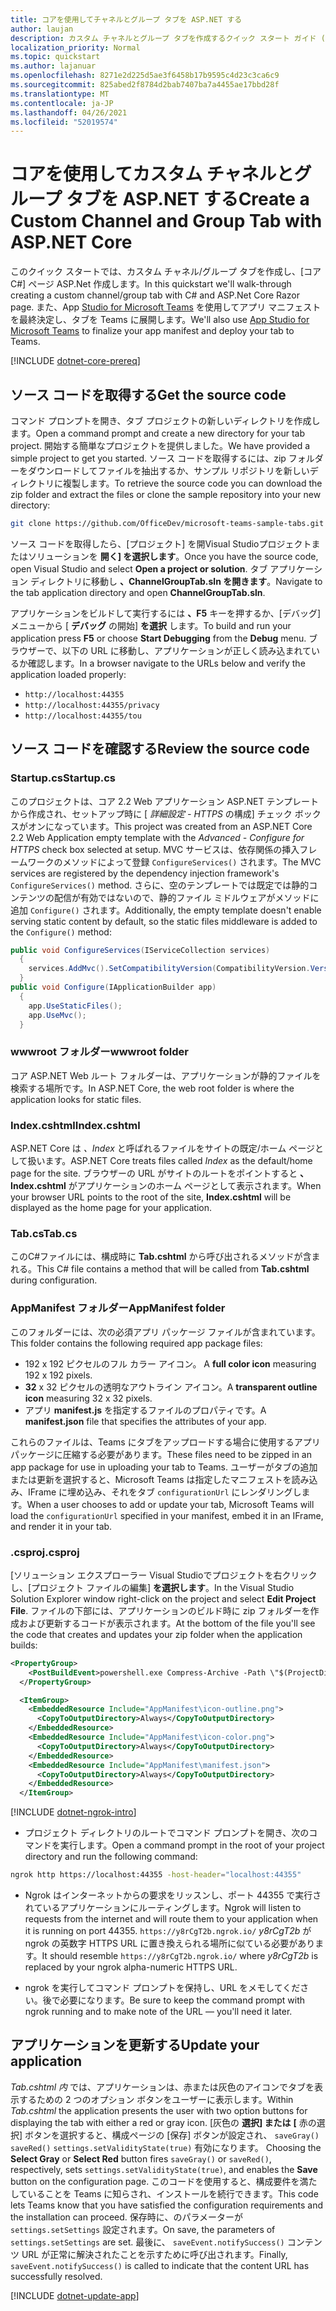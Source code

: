 ```yaml
---
title: コアを使用してチャネルとグループ タブを ASP.NET する
author: laujan
description: カスタム チャネルとグループ タブを作成するクイック スタート ガイド (ASP.NET Core)。
localization_priority: Normal
ms.topic: quickstart
ms.author: lajanuar
ms.openlocfilehash: 8271e2d225d5ae3f6458b17b9595c4d23c3ca6c9
ms.sourcegitcommit: 825abed2f8784d2bab7407ba7a4455ae17bbd28f
ms.translationtype: MT
ms.contentlocale: ja-JP
ms.lasthandoff: 04/26/2021
ms.locfileid: "52019574"
---
```

# <a name="create-a-custom-channel-and-group-tab-with-aspnet-core"></a><span data-ttu-id="90bdb-103">コアを使用してカスタム チャネルとグループ タブを ASP.NET する</span><span class="sxs-lookup"><span data-stu-id="90bdb-103">Create a Custom Channel and Group Tab with ASP.NET Core</span></span>

<span data-ttu-id="90bdb-104">このクイック スタートでは、カスタム チャネル/グループ タブを作成し、[コア C#] ページ ASP.Net 作成します。</span><span class="sxs-lookup"><span data-stu-id="90bdb-104">In this quickstart we'll walk-through creating a custom channel/group tab with C# and ASP.Net Core Razor page.</span></span> <span data-ttu-id="90bdb-105">また、App [Studio for Microsoft Teams](~/concepts/build-and-test/app-studio-overview.md) を使用してアプリ マニフェストを最終決定し、タブを Teams に展開します。</span><span class="sxs-lookup"><span data-stu-id="90bdb-105">We'll also use [App Studio for Microsoft Teams](~/concepts/build-and-test/app-studio-overview.md) to finalize your app manifest and deploy your tab to Teams.</span></span>

[!INCLUDE [dotnet-core-prereq](~/includes/tabs/dotnet-core-prereq.md)]

## <a name="get-the-source-code"></a><span data-ttu-id="90bdb-106">ソース コードを取得する</span><span class="sxs-lookup"><span data-stu-id="90bdb-106">Get the source code</span></span>

<span data-ttu-id="90bdb-107">コマンド プロンプトを開き、タブ プロジェクトの新しいディレクトリを作成します。</span><span class="sxs-lookup"><span data-stu-id="90bdb-107">Open a command prompt and create a new directory for your tab project.</span></span> <span data-ttu-id="90bdb-108">開始する簡単なプロジェクトを提供しました。</span><span class="sxs-lookup"><span data-stu-id="90bdb-108">We have provided a simple project to get you started.</span></span> <span data-ttu-id="90bdb-109">ソース コードを取得するには、zip フォルダーをダウンロードしてファイルを抽出するか、サンプル リポジトリを新しいディレクトリに複製します。</span><span class="sxs-lookup"><span data-stu-id="90bdb-109">To retrieve the source code you can download the zip folder and extract the files or clone the sample repository into your new directory:</span></span>

```bash
git clone https://github.com/OfficeDev/microsoft-teams-sample-tabs.git
```

<span data-ttu-id="90bdb-110">ソース コードを取得したら、[プロジェクト] を開Visual Studioプロジェクトまたはソリューションを **開く] を選択します**。</span><span class="sxs-lookup"><span data-stu-id="90bdb-110">Once you have the source code, open Visual Studio and select **Open a project or solution**.</span></span> <span data-ttu-id="90bdb-111">タブ アプリケーション ディレクトリに移動し **、ChannelGroupTab.sln を開きます**。</span><span class="sxs-lookup"><span data-stu-id="90bdb-111">Navigate to the tab application directory and open **ChannelGroupTab.sln**.</span></span>

<span data-ttu-id="90bdb-112">アプリケーションをビルドして実行するには **、F5** キーを押するか、[デバッグ] メニューから [ **デバッグ** の開始] **を選択** します。</span><span class="sxs-lookup"><span data-stu-id="90bdb-112">To build and run your application press **F5** or choose **Start Debugging** from the **Debug** menu.</span></span> <span data-ttu-id="90bdb-113">ブラウザーで、以下の URL に移動し、アプリケーションが正しく読み込まれているか確認します。</span><span class="sxs-lookup"><span data-stu-id="90bdb-113">In a browser navigate to the URLs below and verify the application loaded properly:</span></span>

- `http://localhost:44355`
- `http://localhost:44355/privacy`
- `http://localhost:44355/tou`

## <a name="review-the-source-code"></a><span data-ttu-id="90bdb-114">ソース コードを確認する</span><span class="sxs-lookup"><span data-stu-id="90bdb-114">Review the source code</span></span>

### <a name="startupcs"></a><span data-ttu-id="90bdb-115">Startup.cs</span><span class="sxs-lookup"><span data-stu-id="90bdb-115">Startup.cs</span></span>

<span data-ttu-id="90bdb-116">このプロジェクトは、コア 2.2 Web アプリケーション ASP.NET テンプレートから作成され、セットアップ時に [ *詳細設定 - HTTPS* の構成] チェック ボックスがオンになっています。</span><span class="sxs-lookup"><span data-stu-id="90bdb-116">This project was created from an ASP.NET Core 2.2 Web Application empty template with the *Advanced - Configure for HTTPS* check box selected at setup.</span></span> <span data-ttu-id="90bdb-117">MVC サービスは、依存関係の挿入フレームワークのメソッドによって登録 `ConfigureServices()` されます。</span><span class="sxs-lookup"><span data-stu-id="90bdb-117">The MVC services are registered by the dependency injection framework's `ConfigureServices()` method.</span></span> <span data-ttu-id="90bdb-118">さらに、空のテンプレートでは既定では静的コンテンツの配信が有効ではないので、静的ファイル ミドルウェアがメソッドに追加 `Configure()` されます。</span><span class="sxs-lookup"><span data-stu-id="90bdb-118">Additionally, the empty template doesn't enable serving static content by default, so the static files middleware is added to the `Configure()` method:</span></span>

```csharp
public void ConfigureServices(IServiceCollection services)
  {
    services.AddMvc().SetCompatibilityVersion(CompatibilityVersion.Version_2_2);
  }
public void Configure(IApplicationBuilder app)
  {
    app.UseStaticFiles();
    app.UseMvc();
  }
```

### <a name="wwwroot-folder"></a><span data-ttu-id="90bdb-119">wwwroot フォルダー</span><span class="sxs-lookup"><span data-stu-id="90bdb-119">wwwroot folder</span></span>

<span data-ttu-id="90bdb-120">コア ASP.NET Web ルート フォルダーは、アプリケーションが静的ファイルを検索する場所です。</span><span class="sxs-lookup"><span data-stu-id="90bdb-120">In ASP.NET Core, the web root folder is where the application looks for static files.</span></span>

### <a name="indexcshtml"></a><span data-ttu-id="90bdb-121">Index.cshtml</span><span class="sxs-lookup"><span data-stu-id="90bdb-121">Index.cshtml</span></span>

<span data-ttu-id="90bdb-122">ASP.NET Core は *、Index* と呼ばれるファイルをサイトの既定/ホーム ページとして扱います。</span><span class="sxs-lookup"><span data-stu-id="90bdb-122">ASP.NET Core treats files called *Index* as the default/home page for the site.</span></span> <span data-ttu-id="90bdb-123">ブラウザーの URL がサイトのルートをポイントすると **、Index.cshtml** がアプリケーションのホーム ページとして表示されます。</span><span class="sxs-lookup"><span data-stu-id="90bdb-123">When your browser URL points to the root of the site, **Index.cshtml** will be displayed as the home page for your application.</span></span>

### <a name="tabcs"></a><span data-ttu-id="90bdb-124">Tab.cs</span><span class="sxs-lookup"><span data-stu-id="90bdb-124">Tab.cs</span></span>

<span data-ttu-id="90bdb-125">このC#ファイルには、構成時に **Tab.cshtml** から呼び出されるメソッドが含まれる。</span><span class="sxs-lookup"><span data-stu-id="90bdb-125">This C# file contains a method that will be called from **Tab.cshtml** during configuration.</span></span>

### <a name="appmanifest-folder"></a><span data-ttu-id="90bdb-126">AppManifest フォルダー</span><span class="sxs-lookup"><span data-stu-id="90bdb-126">AppManifest folder</span></span>

<span data-ttu-id="90bdb-127">このフォルダーには、次の必須アプリ パッケージ ファイルが含まれています。</span><span class="sxs-lookup"><span data-stu-id="90bdb-127">This folder contains the following required app package files:</span></span>

- <span data-ttu-id="90bdb-128">192 x 192 ピクセルのフル カラー アイコン。 </span><span class="sxs-lookup"><span data-stu-id="90bdb-128">A **full color icon** measuring 192 x 192 pixels.</span></span>
- <span data-ttu-id="90bdb-129">**32** x 32 ピクセルの透明なアウトライン アイコン。</span><span class="sxs-lookup"><span data-stu-id="90bdb-129">A **transparent outline icon** measuring 32 x 32 pixels.</span></span>
- <span data-ttu-id="90bdb-130">アプリ **manifest.js** を指定するファイルのプロパティです。</span><span class="sxs-lookup"><span data-stu-id="90bdb-130">A **manifest.json** file that specifies the attributes of your app.</span></span>

<span data-ttu-id="90bdb-131">これらのファイルは、Teams にタブをアップロードする場合に使用するアプリ パッケージに圧縮する必要があります。</span><span class="sxs-lookup"><span data-stu-id="90bdb-131">These files need to be zipped in an app package for use in uploading your tab to Teams.</span></span> <span data-ttu-id="90bdb-132">ユーザーがタブの追加または更新を選択すると、Microsoft Teams は指定したマニフェストを読み込み、IFrame に埋め込み、それをタブ `configurationUrl` にレンダリングします。</span><span class="sxs-lookup"><span data-stu-id="90bdb-132">When a user chooses to add or update your tab, Microsoft Teams will load the `configurationUrl` specified in your manifest, embed it in an IFrame, and render it in your tab.</span></span>

### <a name="csproj"></a><span data-ttu-id="90bdb-133">.csproj</span><span class="sxs-lookup"><span data-stu-id="90bdb-133">.csproj</span></span>

<span data-ttu-id="90bdb-134">[ソリューション エクスプローラー Visual Studioでプロジェクトを右クリックし、[プロジェクト ファイルの編集] **を選択します**。</span><span class="sxs-lookup"><span data-stu-id="90bdb-134">In the Visual Studio Solution Explorer window right-click on the project and select **Edit Project File**.</span></span> <span data-ttu-id="90bdb-135">ファイルの下部には、アプリケーションのビルド時に zip フォルダーを作成および更新するコードが表示されます。</span><span class="sxs-lookup"><span data-stu-id="90bdb-135">At the bottom of the file you'll see the code that creates and updates your zip folder when the application builds:</span></span>

```xml
<PropertyGroup>
    <PostBuildEvent>powershell.exe Compress-Archive -Path \"$(ProjectDir)AppManifest\*\" -DestinationPath \"$(TargetDir)tab.zip\" -Force</PostBuildEvent>
  </PropertyGroup>

  <ItemGroup>
    <EmbeddedResource Include="AppManifest\icon-outline.png">
      <CopyToOutputDirectory>Always</CopyToOutputDirectory>
    </EmbeddedResource>
    <EmbeddedResource Include="AppManifest\icon-color.png">
      <CopyToOutputDirectory>Always</CopyToOutputDirectory>
    </EmbeddedResource>
    <EmbeddedResource Include="AppManifest\manifest.json">
      <CopyToOutputDirectory>Always</CopyToOutputDirectory>
    </EmbeddedResource>
  </ItemGroup>
```

[!INCLUDE [dotnet-ngrok-intro](~/includes/tabs/dotnet-ngrok-intro.md)]

- <span data-ttu-id="90bdb-136">プロジェクト ディレクトリのルートでコマンド プロンプトを開き、次のコマンドを実行します。</span><span class="sxs-lookup"><span data-stu-id="90bdb-136">Open a command prompt in the root of your project directory and run the following command:</span></span>

```bash
ngrok http https://localhost:44355 -host-header="localhost:44355"
```

- <span data-ttu-id="90bdb-137">Ngrok はインターネットからの要求をリッスンし、ポート 44355 で実行されているアプリケーションにルーティングします。</span><span class="sxs-lookup"><span data-stu-id="90bdb-137">Ngrok will listen to requests from the internet and will route them to your application when it is running on port 44355.</span></span> <span data-ttu-id="90bdb-138">`https://y8rCgT2b.ngrok.io/` *y8rCgT2b* が ngrok の英数字 HTTPS URL に置き換えられる場所に似ている必要があります。</span><span class="sxs-lookup"><span data-stu-id="90bdb-138">It should resemble `https://y8rCgT2b.ngrok.io/` where *y8rCgT2b* is replaced by your ngrok alpha-numeric HTTPS URL.</span></span>

- <span data-ttu-id="90bdb-139">ngrok を実行してコマンド プロンプトを保持し、URL をメモしてください。後で必要になります。</span><span class="sxs-lookup"><span data-stu-id="90bdb-139">Be sure to keep the command prompt with ngrok running and to make note of the URL — you'll need it later.</span></span>

## <a name="update-your-application"></a><span data-ttu-id="90bdb-140">アプリケーションを更新する</span><span class="sxs-lookup"><span data-stu-id="90bdb-140">Update your application</span></span>

<span data-ttu-id="90bdb-141">*Tab.cshtml 内* では、アプリケーションは、赤または灰色のアイコンでタブを表示するための 2 つのオプション ボタンをユーザーに表示します。</span><span class="sxs-lookup"><span data-stu-id="90bdb-141">Within *Tab.cshtml* the application presents the user with two option buttons for displaying the tab with either a red or gray icon.</span></span> <span data-ttu-id="90bdb-142">[灰色の **選択] または** **[** 赤の選択] ボタンを選択すると、構成ページの [保存] ボタンが設定され、 `saveGray()` `saveRed()` `settings.setValidityState(true)` 有効になります。 </span><span class="sxs-lookup"><span data-stu-id="90bdb-142">Choosing the **Select Gray** or **Select Red** button fires `saveGray()` or `saveRed()`, respectively, sets `settings.setValidityState(true)`, and enables the **Save** button on the configuration page.</span></span> <span data-ttu-id="90bdb-143">このコードを使用すると、構成要件を満たしていることを Teams に知らされ、インストールを続行できます。</span><span class="sxs-lookup"><span data-stu-id="90bdb-143">This code lets Teams know that you have satisfied the configuration requirements and the installation can proceed.</span></span> <span data-ttu-id="90bdb-144">保存時に、のパラメーターが `settings.setSettings` 設定されます。</span><span class="sxs-lookup"><span data-stu-id="90bdb-144">On save, the parameters of `settings.setSettings` are set.</span></span> <span data-ttu-id="90bdb-145">最後に、 `saveEvent.notifySuccess()` コンテンツ URL が正常に解決されたことを示すために呼び出されます。</span><span class="sxs-lookup"><span data-stu-id="90bdb-145">Finally, `saveEvent.notifySuccess()` is called to indicate that the content URL has successfully resolved.</span></span>

[!INCLUDE [dotnet-update-app](~/includes/tabs/dotnet-update-chan-grp-app.md)]

